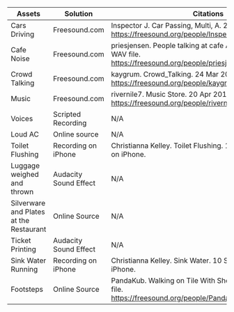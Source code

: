 | Assets | Solution | Citations |
| ------------ | ------------- | ------------- |
| Cars Driving | Freesound.com | Inspector J. Car Passing, Multi, A. 26 Jan 2018. WAV file. https://freesound.org/people/InspectorJ/sounds/416439/|
| Cafe Noise | Freesound.com | priesjensen. People talking at cafe Ambience. 1 Sep 2019. WAV file. https://freesound.org/people/priesjensen/sounds/482990/|
| Crowd Talking | Freesound.com | kaygrum. Crowd_Talking. 24 Mar 2019. WAV file. https://freesound.org/people/kaygrum/sounds/464497/|
| Music | Freesound.com | rivernile7. Music Store. 20 Apr 2014. WAV file. https://freesound.org/people/rivernile7/sounds/234249/|
| Voices | Scripted Recording | N/A |
| Loud AC | Online source | N/A |
| Toilet Flushing | Recording on iPhone | Christianna Kelley. Toilet Flushing. 10 Sep 2020. M4A file on iPhone. |
| Luggage weighed and thrown | Audacity Sound Effect | N/A |
| Silverware and Plates at the Restaurant | Online Source | N/A |
| Ticket Printing | Audacity Sound Effect| N/A |
| Sink Water Running | Recording on iPhone | Christianna Kelley. Sink Water. 10 Sep 2020. M4A file on iPhone. |
| Footsteps | Online Source | PandaKub. Walking on Tile With Shoes. 6 Dec 2014. WAV file. https://freesound.org/people/PandaKub/sounds/256904/|
